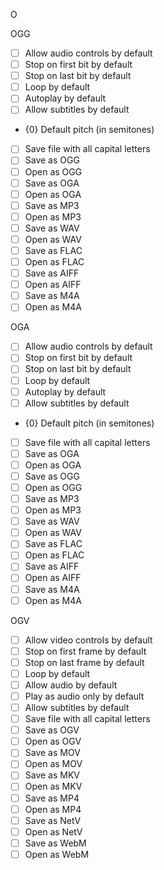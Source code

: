 O

OGG

- [ ] Allow audio controls by default
- [ ] Stop on first bit by default
- [ ] Stop on last bit by default
- [ ] Loop by default
- [ ] Autoplay by default
- [ ] Allow subtitles by default
- {0} Default pitch (in semitones)
- [ ] Save file with all capital letters
- [ ] Save as OGG
- [ ] Open as OGG
- [ ] Save as OGA
- [ ] Open as OGA
- [ ] Save as MP3
- [ ] Open as MP3
- [ ] Save as WAV
- [ ] Open as WAV
- [ ] Save as FLAC
- [ ] Open as FLAC
- [ ] Save as AIFF
- [ ] Open as AIFF
- [ ] Save as M4A
- [ ] Open as M4A

OGA

- [ ] Allow audio controls by default
- [ ] Stop on first bit by default
- [ ] Stop on last bit by default
- [ ] Loop by default
- [ ] Autoplay by default
- [ ] Allow subtitles by default
- {0} Default pitch (in semitones)
- [ ] Save file with all capital letters
- [ ] Save as OGA
- [ ] Open as OGA
- [ ] Save as OGG
- [ ] Open as OGG
- [ ] Save as MP3
- [ ] Open as MP3
- [ ] Save as WAV
- [ ] Open as WAV
- [ ] Save as FLAC
- [ ] Open as FLAC
- [ ] Save as AIFF
- [ ] Open as AIFF
- [ ] Save as M4A
- [ ] Open as M4A

OGV

- [ ] Allow video controls by default
- [ ] Stop on first frame by default
- [ ] Stop on last frame by default
- [ ] Loop by default
- [ ] Allow audio by default
- [ ] Play as audio only by default
- [ ] Allow subtitles by default
- [ ] Save file with all capital letters
- [ ] Save as OGV
- [ ] Open as OGV
- [ ] Save as MOV
- [ ] Open as MOV
- [ ] Save as MKV
- [ ] Open as MKV
- [ ] Save as MP4
- [ ] Open as MP4
- [ ] Save as NetV
- [ ] Open as NetV
- [ ] Save as WebM
- [ ] Open as WebM
